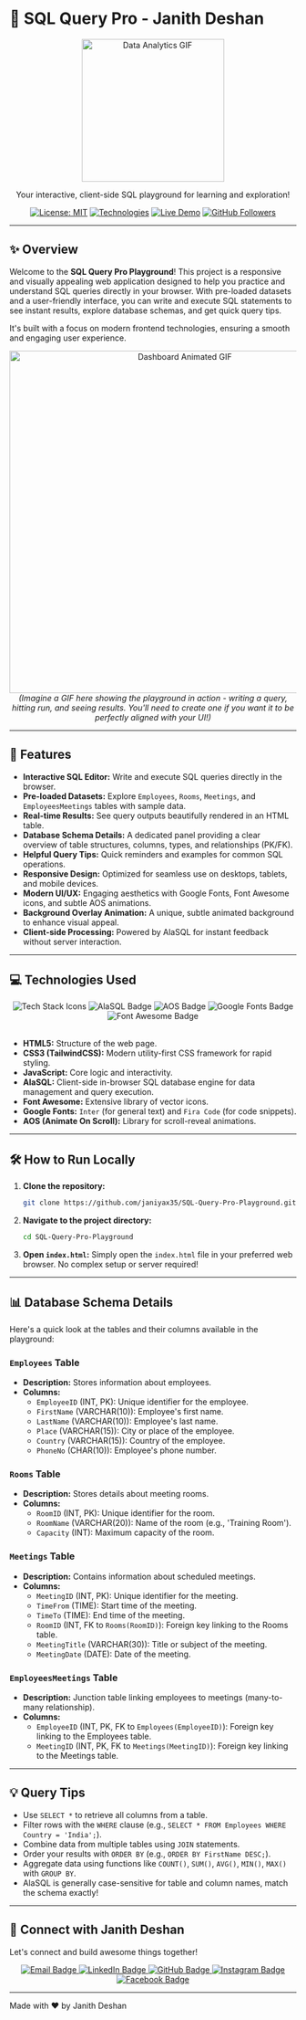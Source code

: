 # 🚀 SQL Query Pro - Janith Deshan

<div align="center">
  <img src="https://i.giphy.com/media/LmN8STYpGGRrYn6PjY/giphy.webp" width="250" alt="Data Analytics GIF">
  <br>
  
  <p>Your interactive, client-side SQL playground for learning and exploration!</p>
  
  [![License: MIT](https://img.shields.io/badge/License-MIT-yellow.svg)](https://opensource.org/licenses/MIT)
  [![Technologies](https://img.shields.io/badge/Tech-HTML%2FCSS%2FJS-blue)](https://github.com/janiyax35/SQL-Query-Pro-Playground#technologies-used-%EF%B8%8F)
  [![Live Demo](https://img.shields.io/badge/Live-Demo-brightgreen)](http://janith.qzz.io/SQL-Query-Pro-Playground/) 
  [![GitHub Followers](https://img.shields.io/github/followers/janiyax35?style=social)](https://github.com/janiyax35)
</div>

---

## ✨ Overview

Welcome to the **SQL Query Pro Playground**! This project is a responsive and visually appealing web application designed to help you practice and understand SQL queries directly in your browser. With pre-loaded datasets and a user-friendly interface, you can write and execute SQL statements to see instant results, explore database schemas, and get quick query tips.

It's built with a focus on modern frontend technologies, ensuring a smooth and engaging user experience.

<div align="center">
  <img src="https://i.giphy.com/media/v1.Y2lkPTc5MGI3NjExM252NGRyNmV5MDRwOHJqY21naWZ4N29wMTN5OGFmZ3NmbmE3cWcxZCZlcD12MV9pbnRlcm5hbF9naWZfYnlfaWQmY3Q9Zw/L5oP1C83h12d3mYg14/giphy.gif" width="600" alt="Dashboard Animated GIF">
  <br>
  <em>(Imagine a GIF here showing the playground in action - writing a query, hitting run, and seeing results. You'll need to create one if you want it to be perfectly aligned with your UI!)</em>
</div>

---

## 🌟 Features

*   **Interactive SQL Editor:** Write and execute SQL queries directly in the browser.
*   **Pre-loaded Datasets:** Explore `Employees`, `Rooms`, `Meetings`, and `EmployeesMeetings` tables with sample data.
*   **Real-time Results:** See query outputs beautifully rendered in an HTML table.
*   **Database Schema Details:** A dedicated panel providing a clear overview of table structures, columns, types, and relationships (PK/FK).
*   **Helpful Query Tips:** Quick reminders and examples for common SQL operations.
*   **Responsive Design:** Optimized for seamless use on desktops, tablets, and mobile devices.
*   **Modern UI/UX:** Engaging aesthetics with Google Fonts, Font Awesome icons, and subtle AOS animations.
*   **Background Overlay Animation:** A unique, subtle animated background to enhance visual appeal.
*   **Client-side Processing:** Powered by AlaSQL for instant feedback without server interaction.

---

## 💻 Technologies Used

<div align="center">
  <img src="https://skillicons.dev/icons?i=html,css,javascript,tailwind,bootstrap,git,github" alt="Tech Stack Icons" />
  <img src="https://img.shields.io/badge/Alasql-0.6.0-orange?style=flat&logo=javascript&logoColor=white" alt="AlaSQL Badge" />
  <img src="https://img.shields.io/badge/AOS-2.3.1-blueviolet?style=flat" alt="AOS Badge" />
  <img src="https://img.shields.io/badge/Google%20Fonts-Inter%2FFira%20Code-red" alt="Google Fonts Badge" />
  <img src="https://img.shields.io/badge/Font%20Awesome-6.5.2-green" alt="Font Awesome Badge" />
</div>

<br>

*   **HTML5:** Structure of the web page.
*   **CSS3 (TailwindCSS):** Modern utility-first CSS framework for rapid styling.
*   **JavaScript:** Core logic and interactivity.
*   **AlaSQL:** Client-side in-browser SQL database engine for data management and query execution.
*   **Font Awesome:** Extensive library of vector icons.
*   **Google Fonts:** `Inter` (for general text) and `Fira Code` (for code snippets).
*   **AOS (Animate On Scroll):** Library for scroll-reveal animations.

---

## 🛠️ How to Run Locally

1.  **Clone the repository:**
    ```bash
    git clone https://github.com/janiyax35/SQL-Query-Pro-Playground.git
    ```
2.  **Navigate to the project directory:**
    ```bash
    cd SQL-Query-Pro-Playground
    ```
3.  **Open `index.html`:** Simply open the `index.html` file in your preferred web browser. No complex setup or server required!

---

## 📊 Database Schema Details

Here's a quick look at the tables and their columns available in the playground:

### `Employees` Table
- **Description:** Stores information about employees.
- **Columns:**
    - `EmployeeID` (INT, PK): Unique identifier for the employee.
    - `FirstName` (VARCHAR(10)): Employee's first name.
    - `LastName` (VARCHAR(10)): Employee's last name.
    - `Place` (VARCHAR(15)): City or place of the employee.
    - `Country` (VARCHAR(15)): Country of the employee.
    - `PhoneNo` (CHAR(10)): Employee's phone number.

### `Rooms` Table
- **Description:** Stores details about meeting rooms.
- **Columns:**
    - `RoomID` (INT, PK): Unique identifier for the room.
    - `RoomName` (VARCHAR(20)): Name of the room (e.g., 'Training Room').
    - `Capacity` (INT): Maximum capacity of the room.

### `Meetings` Table
- **Description:** Contains information about scheduled meetings.
- **Columns:**
    - `MeetingID` (INT, PK): Unique identifier for the meeting.
    - `TimeFrom` (TIME): Start time of the meeting.
    - `TimeTo` (TIME): End time of the meeting.
    - `RoomID` (INT, FK to `Rooms(RoomID)`): Foreign key linking to the Rooms table.
    - `MeetingTitle` (VARCHAR(30)): Title or subject of the meeting.
    - `MeetingDate` (DATE): Date of the meeting.

### `EmployeesMeetings` Table
- **Description:** Junction table linking employees to meetings (many-to-many relationship).
- **Columns:**
    - `EmployeeID` (INT, PK, FK to `Employees(EmployeeID)`): Foreign key linking to the Employees table.
    - `MeetingID` (INT, PK, FK to `Meetings(MeetingID)`): Foreign key linking to the Meetings table.

---

## 💡 Query Tips

*   Use `SELECT *` to retrieve all columns from a table.
*   Filter rows with the `WHERE` clause (e.g., `SELECT * FROM Employees WHERE Country = 'India';`).
*   Combine data from multiple tables using `JOIN` statements.
*   Order your results with `ORDER BY` (e.g., `ORDER BY FirstName DESC;`).
*   Aggregate data using functions like `COUNT()`, `SUM()`, `AVG()`, `MIN()`, `MAX()` with `GROUP BY`.
*   AlaSQL is generally case-sensitive for table and column names, match the schema exactly!

---

## 👋 Connect with Janith Deshan

Let's connect and build awesome things together!

<p align="center">
  <a href="mailto:janithmihijaya123@gmail.com" target="_blank" rel="noopener noreferrer">
    <img src="https://img.shields.io/badge/Email-D14836?style=for-the-badge&logo=gmail&logoColor=white" alt="Email Badge"/>
  </a>
  <a href="https://www.linkedin.com/in/janithdeshan/" target="_blank" rel="noopener noreferrer">
    <img src="https://img.shields.io/badge/LinkedIn-0077B5?style=for-the-badge&logo=linkedin&logoColor=white" alt="LinkedIn Badge"/>
  </a>
  <a href="https://github.com/janiyax35" target="_blank" rel="noopener noreferrer">
    <img src="https://img.shields.io/badge/GitHub-100000?style=for-the-badge&logo=github&logoColor=white" alt="GitHub Badge"/>
  </a>
  <a href="https://www.instagram.com/janith_deshan11/" target="_blank" rel="noopener noreferrer">
    <img src="https://img.shields.io/badge/Instagram-E4405F?style=for-the-badge&logo=instagram&logoColor=white" alt="Instagram Badge"/>
  </a>
  <a href="https://www.facebook.com/janith.deshan.186" target="_blank" rel="noopener noreferrer">
    <img src="https://img.shields.io/badge/Facebook-1877F2?style=for-the-badge&logo=facebook&logoColor=white" alt="Facebook Badge"/>
  </a>
</p>

---

Made with ❤️ by Janith Deshan
